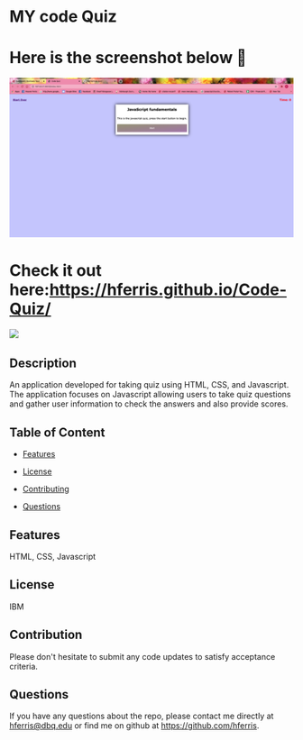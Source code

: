 # MY code Quiz
# Here is the screenshot below :star_struck:
![Alt text](/./assets/imgs/snap-shot.png?raw=true "Screenshot")
# Check it out here:https://hferris.github.io/Code-Quiz/

<img src="https://img.shields.io/badge/License-IPL%201.0-blue.svg"></img>

## Description
 An application developed for taking quiz using HTML, CSS, and Javascript. The application focuses on Javascript allowing users to take quiz questions and gather user information to check the answers and also provide scores.

## Table of Content

* [Features](#features)

* [License​](#license)

* [Contributing​](#contribution)

* [Questions](#questions)

## Features
HTML, CSS, Javascript

## License
IBM

## Contribution
Please don't hesitate to submit any code updates to satisfy acceptance criteria.

## Questions
 If you have any questions about the repo, please contact me directly at hferris@dbq.edu or find me on github at https://github.com/hferris.
